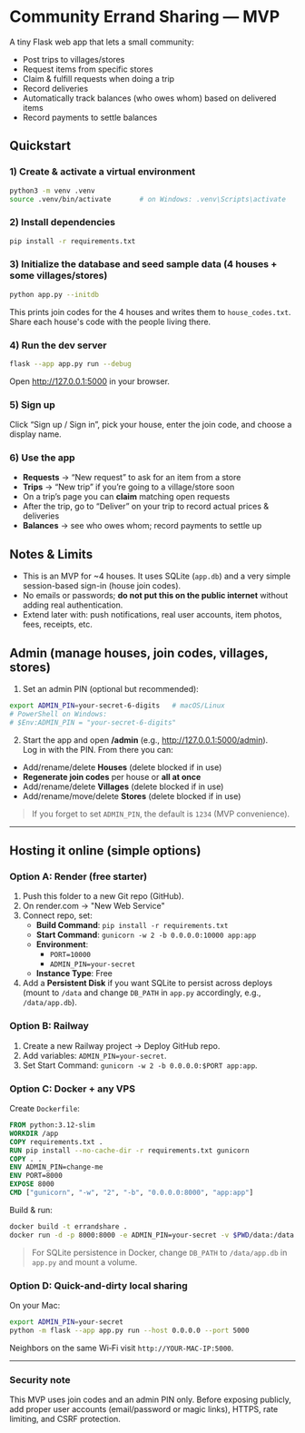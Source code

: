 # Community Errand Sharing — MVP

A tiny Flask web app that lets a small community:
- Post trips to villages/stores
- Request items from specific stores
- Claim & fulfill requests when doing a trip
- Record deliveries
- Automatically track balances (who owes whom) based on delivered items
- Record payments to settle balances

## Quickstart

### 1) Create & activate a virtual environment
```bash
python3 -m venv .venv
source .venv/bin/activate       # on Windows: .venv\Scripts\activate
```

### 2) Install dependencies
```bash
pip install -r requirements.txt
```

### 3) Initialize the database and seed sample data (4 houses + some villages/stores)
```bash
python app.py --initdb
```
This prints join codes for the 4 houses and writes them to `house_codes.txt`. Share each house's code with the people living there.

### 4) Run the dev server
```bash
flask --app app.py run --debug
```
Open http://127.0.0.1:5000 in your browser.

### 5) Sign up
Click “Sign up / Sign in”, pick your house, enter the join code, and choose a display name.

### 6) Use the app
- **Requests** → “New request” to ask for an item from a store
- **Trips** → “New trip” if you’re going to a village/store soon
- On a trip’s page you can **claim** matching open requests
- After the trip, go to “Deliver” on your trip to record actual prices & deliveries
- **Balances** → see who owes whom; record payments to settle up

## Notes & Limits
- This is an MVP for ~4 houses. It uses SQLite (`app.db`) and a very simple session-based sign-in (house join codes).
- No emails or passwords; **do not put this on the public internet** without adding real authentication.
- Extend later with: push notifications, real user accounts, item photos, fees, receipts, etc.


## Admin (manage houses, join codes, villages, stores)

1) Set an admin PIN (optional but recommended):
```bash
export ADMIN_PIN=your-secret-6-digits   # macOS/Linux
# PowerShell on Windows:
# $Env:ADMIN_PIN = "your-secret-6-digits"
```

2) Start the app and open **/admin** (e.g., http://127.0.0.1:5000/admin).  
Log in with the PIN. From there you can:
- Add/rename/delete **Houses** (delete blocked if in use)
- **Regenerate join codes** per house or **all at once**
- Add/rename/delete **Villages** (delete blocked if in use)
- Add/rename/move/delete **Stores** (delete blocked if in use)

> If you forget to set `ADMIN_PIN`, the default is `1234` (MVP convenience).

---

## Hosting it online (simple options)

### Option A: Render (free starter)

1) Push this folder to a new Git repo (GitHub).
2) On render.com → "New Web Service"
3) Connect repo, set:
   - **Build Command**: `pip install -r requirements.txt`
   - **Start Command**: `gunicorn -w 2 -b 0.0.0.0:10000 app:app`
   - **Environment**:
     - `PORT=10000`
     - `ADMIN_PIN=your-secret`
   - **Instance Type**: Free
4) Add a **Persistent Disk** if you want SQLite to persist across deploys
   (mount to `/data` and change `DB_PATH` in `app.py` accordingly, e.g., `/data/app.db`).

### Option B: Railway

1) Create a new Railway project → Deploy GitHub repo.
2) Add variables: `ADMIN_PIN=your-secret`.
3) Set Start Command: `gunicorn -w 2 -b 0.0.0.0:$PORT app:app`.

### Option C: Docker + any VPS

Create `Dockerfile`:
```dockerfile
FROM python:3.12-slim
WORKDIR /app
COPY requirements.txt .
RUN pip install --no-cache-dir -r requirements.txt gunicorn
COPY . .
ENV ADMIN_PIN=change-me
ENV PORT=8000
EXPOSE 8000
CMD ["gunicorn", "-w", "2", "-b", "0.0.0.0:8000", "app:app"]
```

Build & run:
```bash
docker build -t errandshare .
docker run -d -p 8000:8000 -e ADMIN_PIN=your-secret -v $PWD/data:/data errandshare
```

> For SQLite persistence in Docker, change `DB_PATH` to `/data/app.db` in `app.py` and mount a volume.

### Option D: Quick-and-dirty local sharing

On your Mac:
```bash
export ADMIN_PIN=your-secret
python -m flask --app app.py run --host 0.0.0.0 --port 5000
```
Neighbors on the same Wi‑Fi visit `http://YOUR-MAC-IP:5000`.

---

### Security note
This MVP uses join codes and an admin PIN only. Before exposing publicly, add proper user accounts (email/password or magic links), HTTPS, rate limiting, and CSRF protection.
